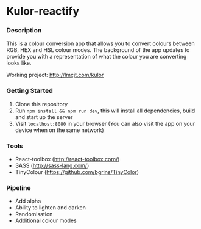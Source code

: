 # Kulor-reactify

### Description
This is a colour conversion app that allows you to convert colours between RGB, HEX and HSL colour modes. The background of the app updates to provide you with a representation of what the colour you are converting looks like.

Working project: http://lmcjt.com/kulor

### Getting Started
1. Clone this repository
2. Run `npm install && npm run dev`, this will install all dependencies, build and start up the server
3. Visit `localhost:8080` in your browser (You can also visit the app on your device when on the same network)

### Tools
- React-toolbox (http://react-toolbox.com/)
- SASS (http://sass-lang.com/)
- TinyColour (https://github.com/bgrins/TinyColor)

### Pipeline
- Add alpha
- Ability to lighten and darken
- Randomisation
- Additional colour modes
